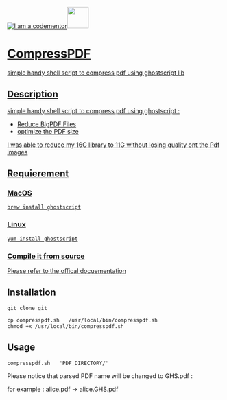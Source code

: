 
<a href="http://bitly.com/2grT54q"><img src="https://cdn.codementor.io/badges/i_am_a_codementor_dark.svg" alt="I am a codementor" style="max-width:100%"/></a><a href="http://bitly.com/2grT54q"><img src="https://upload.wikimedia.org/wikipedia/commons/thumb/d/dc/Ghostscript.svg/1200px-Ghostscript.svg.png" height="50">

# CompressPDF
simple handy shell script to compress pdf using ghostscript lib
## Description 
simple handy shell script to compress pdf using ghostscript : 
 - Reduce BigPDF Files 
 - optimize the PDF size

I was able to reduce my 16G library to 11G without losing quality ont the Pdf images

## Requierement

### MacOS
```
brew install ghostscript
```
### Linux
```
yum install ghostscript
```
### Compile it from source 

Please refer to the offical [docuementation](http://ghostscript.com/doc/7.07/Install.htm)

## Installation
```
git clone git

cp compresspdf.sh   /usr/local/bin/compresspdf.sh
chmod +x /usr/local/bin/compresspdf.sh
```
## Usage
```
compresspdf.sh   'PDF_DIRECTORY/'
```
Please notice that parsed PDF name will be changed to GHS.pdf : 

for example :  alice.pdf -> alice.GHS.pdf
